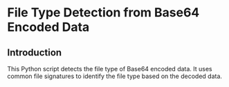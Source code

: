 # File Type Detection from Base64 Encoded Data

## Introduction

This Python script detects the file type of Base64 encoded data. It uses common file signatures to identify the file type based on the decoded data.

